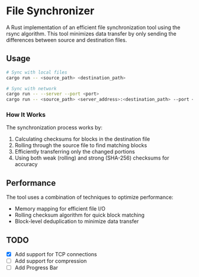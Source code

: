 # File Synchronizer

A Rust implementation of an efficient file synchronization tool using the rsync algorithm. This tool minimizes data transfer by only sending the differences between source and destination files.

## Usage

```bash
# Sync with local files
cargo run -- <source_path> <destination_path>

# Sync with network
cargo run -- --server --port <port>
cargo run -- <source_path> <server_address>:<destination_path> --port <port>
```

### How It Works

The synchronization process works by:

1. Calculating checksums for blocks in the destination file
2. Rolling through the source file to find matching blocks
3. Efficiently transferring only the changed portions
4. Using both weak (rolling) and strong (SHA-256) checksums for accuracy

## Performance

The tool uses a combination of techniques to optimize performance:
- Memory mapping for efficient file I/O
- Rolling checksum algorithm for quick block matching
- Block-level deduplication to minimize data transfer

## TODO
- [x] Add support for TCP connections
- [ ] Add support for compression
- [ ] Add Progress Bar